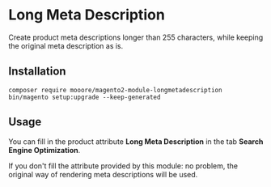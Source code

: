 # Long Meta Description
Create product meta descriptions longer than 255 characters, while keeping the original meta description as is.

## Installation
```
composer require mooore/magento2-module-longmetadescription
bin/magento setup:upgrade --keep-generated
```

## Usage
You can fill in the product attribute **Long Meta Description** in the tab **Search Engine Optimization**.

If you don't fill the attribute provided by this module: no problem, the original way of rendering meta descriptions will be used.
